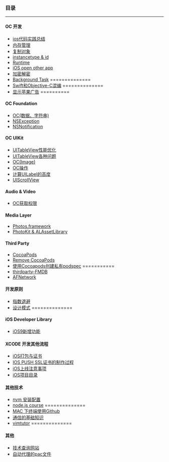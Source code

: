 ### 目录
------
#### OC 开发
 * [ios代码实践总结](files/ios代码实践总结.md) 
 * [内存管理](files/内存管理.md)
 * [复制对象](files/复制对象.md)
 * [instancetype & id](files/instancetype-id.md)
 * [Runtime](files/runtime.md)
 * [iOS open other app](files/ios_open_other_app.md)
 * [加密解密](files/encrypt-decrypt.md)
 * [Background Task](files/background-task.md)  ==============
 * [Swift和Objective-C混编](files/mix-and-match.md) ==============
 * [显示苹果广告](files/ios-iad.md) ==========


#### OC Foundation
 * [OC(数据、字符串)](files/oc（关于数据、字符串）.md)
 * [NSException](files/ios_nsexception.md)
 * [NSNotification](files/ios_nsnotification.md)
 
 
#### OC UIKit
 * [UITableView性能优化](files/uitableview性能优化.md)
 * [UITableView各种问题](files/uitableview.md)
 * [OC(Image)](files/oc_image.md)
 * [OC操作](files/oc_operation.md)
 * [计算UILabel的高度](files/uilabel-height.md)
 * [UIScrollView](files/ios_uiscrollview.md)


#### Audio & Video
 * [OC获取权限](files/oc_get_authorization.md)
 
#### Media Layer
 * [Photos.framework](files/oc-photos-framework.md)
 * [PhotoKit & ALAssetLibrary](files/oc-photokit-alassetlibrary.md)

#### Third Party
 * [CocoaPods](files/cocoapods.md)
 * [Remove CocoaPods](files/remove-cocoapods.md)
 * [使用Cocoapods创建私有podspec](files/cocoapods-podspec.md) ===========
 * [thirdparty-FMDB](files/thirdparty-fmdb.md)
 * [AFNetwork](files/thridparty-afnetwork.md)

#### 开发原则
 * [指数退避](files/指数退避.md)
 * [设计模式](files/pattern.md)   ==============
 

#### iOS Developer Library
 * [iOS9新增功能](files/ios_developer_library_--_ios9.md)


#### XCODE 开发其他流程
 * [iOS打包与证书](files/ios打包与证书制作.md)
 * [IOS PUSH SSL证书的制作过程](files/ios_push_ssl.md)
 * [iOS上线注意事项](files/线上发包审核.md)
 * [iOS项目目录](files/ios_project_directory.md)
 
 
#### 其他技术
 * [nvm 安装配置](files/nodejs-nvm.md)
 * [node.js course](files/nodejs-course.md)     ==============
 * [MAC 下终端使用Github](files/mac_github_terminal.md) 
 * [通信的基础知识](files/通信的基础知识.md)
 * [vimtutor](files/vimtutor.md)   ==============
 
 
#### 其他
 * [技术查询网站](files/skill-search.md)
 * [自动代理的pac文件](otherfiles/autoproxy/)
 


